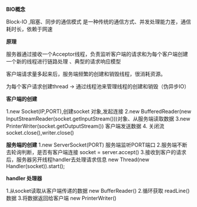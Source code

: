 **BIO概念**

Block-IO ,阻塞、同步的通信模式
是一种传统的通信方式、并发处理能力差，通信耗时长，依赖于网速

**原理**

服务器通过接收一个Acceptor线程，负责监听客户端的请求和为每个客户端创建一个新的线程进行链路处理
、典型的请求响应模型

客户端请求量多起来后，服务端频繁的创建和销毁线程，很消耗资源。

为每个客户请求创建thread -> 通过线程池来管理线程的创建和销毁（伪异步IO）


**客户端的创建**

1.new Socket(IP,PORT),创建socket 对象,发起连接
2.new BufferedReader(new InputStreamReader(socket.getInputStream()))对象、从服务端读取数据
3.new PrinterWriter(socket.getOutputStream()) 客户端发送数据
4. 关闭流 socket.close(),writer.close()


**服务端的创建**
1.new ServerSocket(PORT) 服务端监听PORT端口
2.服务端不断去轮询判断，是否有客户端连接 socket = server.accept()
3.接收到客户的请求后，服务器另开线程handler去处理请求信息 new Thread(new Handler(socket)).start();


**handler 处理器**

1.从socket读取从客户端传递的数据 new BufferReader()
2.循环获取 readLine() 数据
3.将数据返回给客户端 new PrinterWriter()
